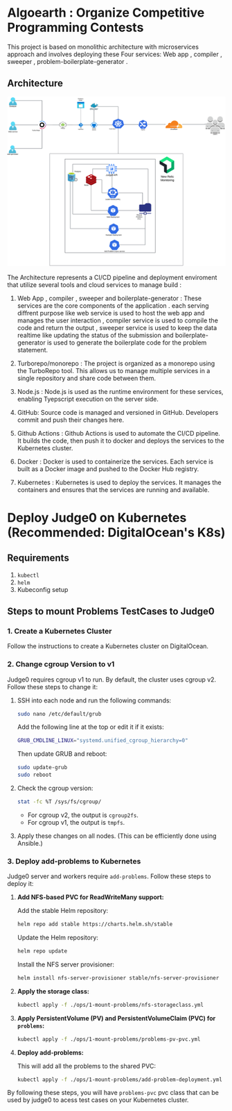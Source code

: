 # Algoearth : Organize Competitive Programming Contests

This project is based on monolithic architecture with microservices approach and  involves deploying these Four services:  Web app , compiler , sweeper , problem-boilerplate-generator .  

## Architecture

![Architecture](./architecture.png)

The Architecture represents a CI/CD pipeline and deployment enviroment that utilize several tools and cloud services to manage build : 

1. Web App , compiler  , sweeper and boilerplate-generator : These services are the core components of the application . each serving diffrent purpose like web service is used to host the web app and manages the user interaction , compiler service is used to compile the code and return the output , sweeper service is used to keep the data realtime like updating the status of the submission and boilerplate-generator is used to generate the boilerplate code for the problem statement.

2. Turborepo/monorepo : The project is organized as a monorepo using the TurboRepo tool. This allows us to manage multiple services in a single repository and share code between them.

3. Node.js : Node.js is used as the runtime environment for these services, enabling Tyepscript execution on the server side.

4. GitHub: Source code is managed and versioned in GitHub. Developers commit and push their changes here.

5. Github Actions : Github Actions is used to automate the CI/CD pipeline. It builds the code, then push it to docker and deploys the services to the Kubernetes cluster.

6. Docker : Docker is used to containerize the services. Each service is built as a Docker image and pushed to the Docker Hub registry.

7. Kubernetes : Kubernetes is used to deploy the services. It manages the containers and ensures that the services are running and available.









# Deploy Judge0 on Kubernetes (Recommended: DigitalOcean's K8s)

## Requirements
1. `kubectl`
2. `helm`
3. Kubeconfig setup

## Steps to mount Problems TestCases to  Judge0

### 1. Create a Kubernetes Cluster

Follow the instructions to create a Kubernetes cluster on DigitalOcean.

### 2. Change cgroup Version to v1

Judge0 requires cgroup v1 to run. By default, the cluster uses cgroup v2. Follow these steps to change it:

1. SSH into each node and run the following commands:

    ```sh
    sudo nano /etc/default/grub
    ```

    Add the following line at the top or edit it if it exists:

    ```sh
    GRUB_CMDLINE_LINUX="systemd.unified_cgroup_hierarchy=0"
    ```

    Then update GRUB and reboot:

    ```sh
    sudo update-grub
    sudo reboot
    ```

2. Check the cgroup version:

    ```sh
    stat -fc %T /sys/fs/cgroup/
    ```

    - For cgroup v2, the output is `cgroup2fs`.
    - For cgroup v1, the output is `tmpfs`.

3. Apply these changes on all nodes. (This can be efficiently done using Ansible.)

### 3. Deploy add-problems to Kubernetes

Judge0 server and workers require `add-problems`. Follow these steps to deploy it:

1. **Add NFS-based PVC for ReadWriteMany support:**

    Add the stable Helm repository:

    ```sh
    helm repo add stable https://charts.helm.sh/stable
    ```

    Update the Helm repository:

    ```sh
    helm repo update
    ```

    Install the NFS server provisioner:

    ```sh
    helm install nfs-server-provisioner stable/nfs-server-provisioner
    ```

2. **Apply the storage class:**

    ```sh
    kubectl apply -f ./ops/1-mount-problems/nfs-storageclass.yml
    ```

3. **Apply PersistentVolume (PV) and PersistentVolumeClaim (PVC) for `problems`:**

    ```sh
    kubectl apply -f ./ops/1-mount-problems/problems-pv-pvc.yml
    ```

4. **Deploy add-problems:**

    This will add all the problems to the shared PVC:

    ```sh
    kubectl apply -f ./ops/1-mount-problems/add-problem-deployment.yml
    ```

By following these steps, you will have `problems-pvc` pvc class that can be used by judge0 to acess test cases on your Kubernetes cluster.
